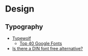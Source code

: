 # Design

## Typography

- [Typewolf](https://www.typewolf.com/)
  - [Top 40 Google Fonts](https://www.typewolf.com/google-fonts)
- [Is there a DIN font free alternative?](https://graphicdesign.stackexchange.com/questions/7178/is-there-a-din-font-free-alternative)
